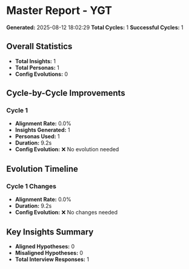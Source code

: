 # Master Report - YGT

**Generated:** 2025-08-12 18:02:29
**Total Cycles:** 1
**Successful Cycles:** 1

## Overall Statistics

- **Total Insights:** 1
- **Total Personas:** 1
- **Config Evolutions:** 0

## Cycle-by-Cycle Improvements

### Cycle 1

- **Alignment Rate:** 0.0%
- **Insights Generated:** 1
- **Personas Used:** 1
- **Duration:** 9.2s
- **Config Evolution:** ❌ No evolution needed

## Evolution Timeline

### Cycle 1 Changes

- **Alignment Rate:** 0.0%
- **Duration:** 9.2s
- **Config Evolution:** ❌ No changes needed

## Key Insights Summary

- **Aligned Hypotheses:** 0
- **Misaligned Hypotheses:** 0
- **Total Interview Responses:** 1

